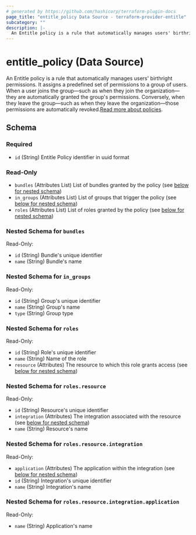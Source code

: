 ```yaml
---
# generated by https://github.com/hashicorp/terraform-plugin-docs
page_title: "entitle_policy Data Source - terraform-provider-entitle"
subcategory: ""
description: |-
  An Entitle policy is a rule that automatically manages users' birthright permissions. It assigns a predefined set of permissions to a group of users. When a user joins the group—such as when they join the organization—they are automatically granted the group's permissions. Conversely, when they leave the group—such as when they leave the organization—those permissions are automatically revoked.Read more about policies https://docs.beyondtrust.com/entitle/docs/birthright-policies.
---
```


# entitle_policy (Data Source)

An Entitle policy is a rule that automatically manages users' birthright permissions. It assigns a predefined set of permissions to a group of users. When a user joins the group—such as when they join the organization—they are automatically granted the group's permissions. Conversely, when they leave the group—such as when they leave the organization—those permissions are automatically revoked.[Read more about policies](https://docs.beyondtrust.com/entitle/docs/birthright-policies).



<!-- schema generated by tfplugindocs -->
## Schema

### Required

- `id` (String) Entitle Policy identifier in uuid format

### Read-Only

- `bundles` (Attributes List) List of bundles granted by the policy (see [below for nested schema](#nestedatt--bundles))
- `in_groups` (Attributes List) List of groups that trigger the policy (see [below for nested schema](#nestedatt--in_groups))
- `roles` (Attributes List) List of roles granted by the policy (see [below for nested schema](#nestedatt--roles))

<a id="nestedatt--bundles"></a>
### Nested Schema for `bundles`

Read-Only:

- `id` (String) Bundle's unique identifier
- `name` (String) Bundle's name


<a id="nestedatt--in_groups"></a>
### Nested Schema for `in_groups`

Read-Only:

- `id` (String) Group's unique identifier
- `name` (String) Group's name
- `type` (String) Group type


<a id="nestedatt--roles"></a>
### Nested Schema for `roles`

Read-Only:

- `id` (String) Role's unique identifier
- `name` (String) Name of the role
- `resource` (Attributes) The resource to which this role grants access (see [below for nested schema](#nestedatt--roles--resource))

<a id="nestedatt--roles--resource"></a>
### Nested Schema for `roles.resource`

Read-Only:

- `id` (String) Resource's unique identifier
- `integration` (Attributes) The integration associated with the resource (see [below for nested schema](#nestedatt--roles--resource--integration))
- `name` (String) Resource's name

<a id="nestedatt--roles--resource--integration"></a>
### Nested Schema for `roles.resource.integration`

Read-Only:

- `application` (Attributes) The application within the integration (see [below for nested schema](#nestedatt--roles--resource--integration--application))
- `id` (String) Integration's unique identifier
- `name` (String) Integration's name

<a id="nestedatt--roles--resource--integration--application"></a>
### Nested Schema for `roles.resource.integration.application`

Read-Only:

- `name` (String) Application's name
